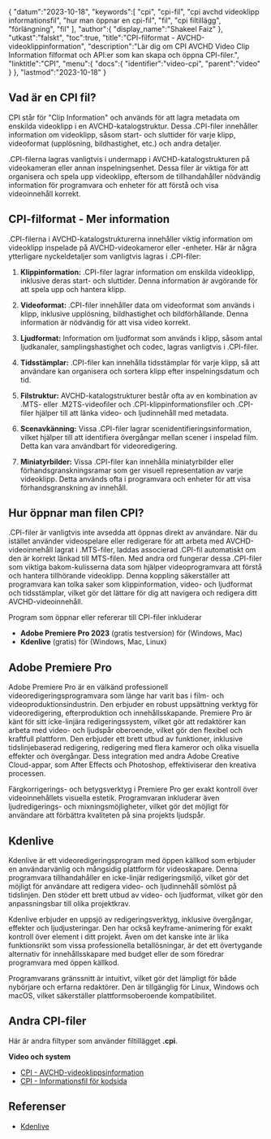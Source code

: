 {
"datum":"2023-10-18",
   "keywords":[
"cpi",
"cpi-fil",
"cpi avchd videoklipp informationsfil",
"hur man öppnar en cpi-fil",
"fil",
"cpi filtillägg",
"förlängning",
"fil"
],
   "author":{
"display_name":"Shakeel Faiz"
},
"utkast":"falskt",
"toc":true,
"title":"CPI-filformat - AVCHD-videoklippinformation",
   "description":"Lär dig om CPI AVCHD Video Clip Information filformat och API:er som kan skapa och öppna CPI-filer.",
"linktitle":"CPI",
   "menu":{
      "docs":{
         "identifier":"video-cpi",
         "parent":"video"
}
},
"lastmod":"2023-10-18"
}

## Vad är en CPI fil?

CPI står för "Clip Information" och används för att lagra metadata om enskilda videoklipp i en AVCHD-katalogstruktur. Dessa .CPI-filer innehåller information om videoklipp, såsom start- och sluttider för varje klipp, videoformat (upplösning, bildhastighet, etc.) och andra detaljer.

.CPI-filerna lagras vanligtvis i undermapp i AVCHD-katalogstrukturen på videokameran eller annan inspelningsenhet. Dessa filer är viktiga för att organisera och spela upp videoklipp, eftersom de tillhandahåller nödvändig information för programvara och enheter för att förstå och visa videoinnehåll korrekt.

## CPI-filformat - Mer information

.CPI-filerna i AVCHD-katalogstrukturerna innehåller viktig information om videoklipp inspelade på AVCHD-videokameror eller -enheter. Här är några ytterligare nyckeldetaljer som vanligtvis lagras i .CPI-filer:

1. **Klippinformation:** .CPI-filer lagrar information om enskilda videoklipp, inklusive deras start- och sluttider. Denna information är avgörande för att spela upp och hantera klipp.
    







2. **Videoformat:** .CPI-filer innehåller data om videoformat som används i klipp, inklusive upplösning, bildhastighet och bildförhållande. Denna information är nödvändig för att visa video korrekt.
    







3. **Ljudformat:** Information om ljudformat som används i klipp, såsom antal ljudkanaler, samplingshastighet och codec, lagras vanligtvis i .CPI-filer.
    







4. **Tidsstämplar:** .CPI-filer kan innehålla tidsstämplar för varje klipp, så att användare kan organisera och sortera klipp efter inspelningsdatum och tid.
    







5. **Filstruktur:** AVCHD-katalogstrukturer består ofta av en kombination av .MTS- eller .M2TS-videofiler och .CPI-klippinformationsfiler och .CPI-filer hjälper till att länka video- och ljudinnehåll med metadata.
    







6. **Scenavkänning:** Vissa .CPI-filer lagrar scenidentifieringsinformation, vilket hjälper till att identifiera övergångar mellan scener i inspelad film. Detta kan vara användbart för videoredigering.
    







7. **Miniatyrbilder:** Vissa .CPI-filer kan innehålla miniatyrbilder eller förhandsgranskningsramar som ger visuell representation av varje videoklipp. Detta används ofta i programvara och enheter för att visa förhandsgranskning av innehåll.
    







## Hur öppnar man filen CPI?

.CPI-filer är vanligtvis inte avsedda att öppnas direkt av användare. När du istället använder videospelare eller redigerare för att arbeta med AVCHD-videoinnehåll lagrat i .MTS-filer, laddas associerad .CPI-fil automatiskt om den är korrekt länkad till MTS-filen. Med andra ord fungerar dessa .CPI-filer som viktiga bakom-kulisserna data som hjälper videoprogramvara att förstå och hantera tillhörande videoklipp. Denna koppling säkerställer att programvara kan tolka saker som klippinformation, video- och ljudformat och tidsstämplar, vilket gör det lättare för dig att navigera och redigera ditt AVCHD-videoinnehåll.

Program som öppnar eller refererar till CPI-filer inkluderar

- **Adobe Premiere Pro 2023** (gratis testversion) för (Windows, Mac)
- **Kdenlive** (gratis) för (Windows, Mac, Linux)

## Adobe Premiere Pro

Adobe Premiere Pro är en välkänd professionell videoredigeringsprogramvara som länge har varit bas i film- och videoproduktionsindustrin. Den erbjuder en robust uppsättning verktyg för videoredigering, efterproduktion och innehållsskapande. Premiere Pro är känt för sitt icke-linjära redigeringssystem, vilket gör att redaktörer kan arbeta med video- och ljudspår oberoende, vilket gör den flexibel och kraftfull plattform. Den erbjuder ett brett utbud av funktioner, inklusive tidslinjebaserad redigering, redigering med flera kameror och olika visuella effekter och övergångar. Dess integration med andra Adobe Creative Cloud-appar, som After Effects och Photoshop, effektiviserar den kreativa processen.

Färgkorrigerings- och betygsverktyg i Premiere Pro ger exakt kontroll över videoinnehållets visuella estetik. Programvaran inkluderar även ljudredigerings- och mixningsmöjligheter, vilket gör det möjligt för användare att förbättra kvaliteten på sina projekts ljudspår.

## Kdenlive

Kdenlive är ett videoredigeringsprogram med öppen källkod som erbjuder en användarvänlig och mångsidig plattform för videoskapare. Denna programvara tillhandahåller en icke-linjär redigeringsmiljö, vilket gör det möjligt för användare att redigera video- och ljudinnehåll sömlöst på tidslinjen. Den stöder ett brett utbud av video- och ljudformat, vilket gör den anpassningsbar till olika projektkrav.

Kdenlive erbjuder en uppsjö av redigeringsverktyg, inklusive övergångar, effekter och ljudjusteringar. Den har också keyframe-animering för exakt kontroll över element i ditt projekt. Även om det kanske inte är lika funktionsrikt som vissa professionella betallösningar, är det ett övertygande alternativ för innehållsskapare med budget eller de som föredrar programvara med öppen källkod.

Programvarans gränssnitt är intuitivt, vilket gör det lämpligt för både nybörjare och erfarna redaktörer. Den är tillgänglig för Linux, Windows och macOS, vilket säkerställer plattformsoberoende kompatibilitet.

## Andra CPI-filer

Här är andra filtyper som använder filtillägget **.cpi**.

**Video och system**
- [CPI - AVCHD-videoklippsinformation](/sv/video/cpi/)
- [CPI - Informationsfil för kodsida](/sv/system/cpi/)

## Referenser
* [Kdenlive](https://en.wikipedia.org/wiki/Kdenlive)


